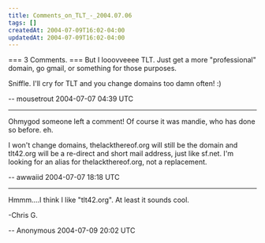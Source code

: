 ```yaml
---
title: Comments_on_TLT_-_2004.07.06
tags: []
createdAt: 2004-07-09T16:02-04:00
updatedAt: 2004-07-09T16:02-04:00
---
```


=== 3 Comments. ===
But I looovveeee TLT. Just get a more "professional" domain, go gmail, or something for those purposes.

Sniffle. I'll cry for TLT and you change domains too damn often! :)

-- mousetrout 2004-07-07 04:39 UTC

----
Ohmygod someone left a comment! Of course it was mandie, who has done so before. eh.

I won't change domains, thelackthereof.org will still be the domain and tlt42.org will be a re-direct and short mail address, just like sf.net. I'm looking for an alias for thelackthereof.org, not a replacement.

-- awwaiid 2004-07-07 18:18 UTC

----
Hmmm....I think I like "tlt42.org".  At least it sounds cool.

-Chris G.

-- Anonymous 2004-07-09 20:02 UTC


